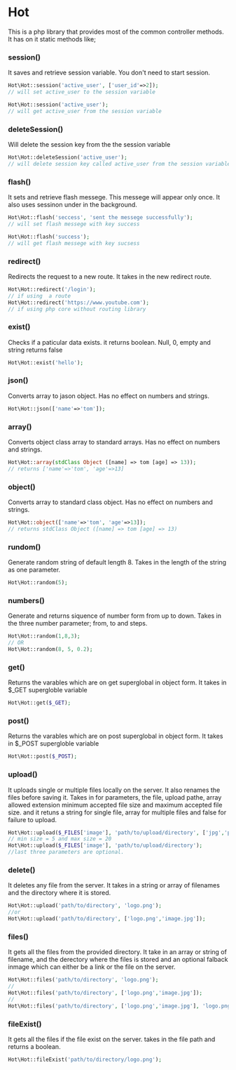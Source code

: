 # Hot
This is a php library that provides most of the common controller methods. It has on it static methods like;
### session()
It saves and retrieve session variable. You don't need to start session.

```php
Hot\Hot::session('active_user', ['user_id'=>2]);
// will set active_user to the session variable 

Hot\Hot::session('active_user');
// will get active_user from the session variable 
```
### deleteSession()
Will delete the session key from the the session variable

```php
Hot\Hot::deleteSession('active_user');
// will delete session key called active_user from the session variable 

```

### flash()
It sets and retrieve flash messege. This messege will appear only once. It also uses sessinon under in the background.

```php
Hot\Hot::flash('seccess', 'sent the messege successfully');
// will set flash messege with key success 

Hot\Hot::flash('success');
// will get flash messege with key sucsess  
```
### redirect()
Redirects the request to a new route. It takes in the new redirect route.
```php
Hot\Hot::redirect('/login');
// if using  a route
Hot\Hot::redirect('https://www.youtube.com');
// if using php core without routing library
```
### exist()
Checks if a paticular data exists. it returns boolean. Null, 0, empty and string returns false
```php
Hot\Hot::exist('hello');
```
### json()
Converts array to jason object. Has no effect on numbers and strings. 
```php
Hot\Hot::json(['name'=>'tom']);
```
### array()
Converts object class array to standard arrays. Has no effect on numbers and strings. 
```php
Hot\Hot::array(stdClass Object ([name] => tom [age] => 13));
// returns ['name'=>'tom', 'age'=>13]
```
### object()
Converts array to standard class object. Has no effect on numbers and strings. 
```php
Hot\Hot::object(['name'=>'tom', 'age'=>13]);
// returns stdClass Object ([name] => tom [age] => 13)
```
### rundom()
Generate random string of default length 8. Takes in the length of the string as one parameter. 
```php
Hot\Hot::random(5);
```
### numbers()
Generate and returns siquence of number form from up to down. Takes in the three number parameter; from, to and steps. 
```php
Hot\Hot::random(1,8,3);
// OR
Hot\Hot::random(8, 5, 0.2);
```
### get()
Returns the varables which are on get superglobal in object form. It takes in $_GET supergloble variable
```php
Hot\Hot::get($_GET);
```
### post()
Returns the varables which are on post superglobal in object form. It takes in $_POST supergloble variable
```php
Hot\Hot::post($_POST);
```
### upload()
It uploads single or multiple files locally on the server. It also renames the files before saving it. Takes in for parameters, the file, upload pathe, array allowed extension minimum accepted file size and maximum accepted file size. and it retuns a string for single file, array for multiple files and false for failure to upload.
```php
Hot\Hot::upload($_FILES['image'], 'path/to/upload/directory', ['jpg','png'], 5, 20);
// min size = 5 and max size = 20
Hot\Hot::upload($_FILES['image'], 'path/to/upload/directory');
//last three parameters are optional.
```
### delete()
It deletes any file from the server. It takes in a string or array of filenames and the directory where it is stored.
```php
Hot\Hot::upload('path/to/directory', 'logo.png');
//or
Hot\Hot::upload('path/to/directory', ['logo.png','image.jpg']);
```
### files()
It gets all the files from the provided directory. It take in an array or string of filename, and the derectory where the files is stored and an optional falback inmage which can either be a link or the file on the server. 
```php
Hot\Hot::files('path/to/directory', 'logo.png');
//
Hot\Hot::files('path/to/directory', ['logo.png','image.jpg']);
//
Hot\Hot::files('path/to/directory', ['logo.png','image.jpg'], 'logo.png');
```

### fileExist()
It gets all the files if the file exist on the server. takes in the file path and returns a boolean. 
```php
Hot\Hot::fileExist('path/to/directory/logo.png');
```